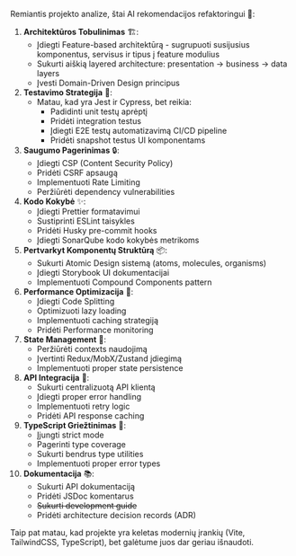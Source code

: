 Remiantis projekto analize, štai AI rekomendacijos refaktoringui 🔧:

1. **Architektūros Tobulinimas** 🏗️:
   * Įdiegti Feature-based architektūrą - sugrupuoti susijusius komponentus, servisus ir tipus į feature modulius
   * Sukurti aiškią layered architecture: presentation -> business -> data layers
   * Įvesti Domain-Driven Design principus
2. **Testavimo Strategija** 🧪:
   * Matau, kad yra Jest ir Cypress, bet reikia:
     * Padidinti unit testų aprėptį
     * Pridėti integration testus
     * Įdiegti E2E testų automatizavimą CI/CD pipeline
     * Pridėti snapshot testus UI komponentams
3. **Saugumo Pagerinimas** 🔒:
   * Įdiegti CSP (Content Security Policy)
   * Pridėti CSRF apsaugą
   * Implementuoti Rate Limiting
   * Peržiūrėti dependency vulnerabilities
4. **Kodo Kokybė** ✨:
   * Įdiegti Prettier formatavimui
   * Sustiprinti ESLint taisykles
   * Pridėti Husky pre-commit hooks
   * Įdiegti SonarQube kodo kokybės metrikoms
5. **Pertvarkyt Komponentų Struktūrą** 📦:
   * Sukurti Atomic Design sistemą (atoms, molecules, organisms)
   * Įdiegti Storybook UI dokumentacijai
   * Implementuoti Compound Components pattern
6. **Performance Optimizacija** 🚀:
   * Įdiegti Code Splitting
   * Optimizuoti lazy loading
   * Implementuoti caching strategiją
   * Pridėti Performance monitoring
7. **State Management** 💾:
   * Peržiūrėti contexts naudojimą
   * Įvertinti Redux/MobX/Zustand įdiegimą
   * Implementuoti proper state persistence
8. **API Integracija** 🔌:
   * Sukurti centralizuotą API klientą
   * Įdiegti proper error handling
   * Implementuoti retry logic
   * Pridėti API response caching
9. **TypeScript Griežtinimas** 📝:
   * Įjungti strict mode
   * Pagerinti type coverage
   * Sukurti bendrus type utilities
   * Implementuoti proper error types
10. **Dokumentacija** 📚:
    * Sukurti API dokumentaciją
    * Pridėti JSDoc komentarus
    * ~~Sukurti development guide~~
    * Pridėti architecture decision records (ADR)

Taip pat matau, kad projekte yra keletas modernių įrankių (Vite, TailwindCSS, TypeScript), bet galėtume juos dar geriau išnaudoti.
